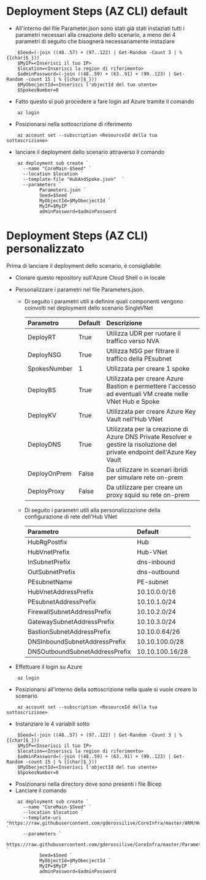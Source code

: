 # Deployment Steps (AZ CLI) default

- All'interno del file Parameter.json sono stati già stati instaziati tutti i parametri necessari alla creazione dello scenario, a meno dei 4 parametri di seguito che bisognerà necessariamente instaziare

```azcli
    $Seed=(-join ((48..57) + (97..122) | Get-Random -Count 3 | % {[char]$_}))
    $MyIP=<Inserisci il tuo IP>
    $location=<Inserisci la region di riferimento>
    $adminPassword=(-join ((48..59) + (63..91) + (99..123) | Get-Random -count 15 | % {[char]$_})) 
    $MyObecjectId=<Inserisci l'objectId del tuo utente> 
    $SpokesNumber=0
```

- Fatto questo si può procedere a fare login ad Azure tramite il comando

```azcli
    az login
```

- Posizionarsi nella sottoscrizione di riferimento

```azcli
    az account set --subscription <ResourceId della tua sottoscrizione>
```

- lanciare il deployment dello scenario attraverso il comando

```azcli
    az deployment sub create `
      --name "CoreMain-$Seed" `
      --location $location `
      --template-file "HubAndSpoke.json"  `
      --parameters `
            Parameters.json `
            Seed=$Seed `
            MyObjectId=$MyObecjectId `
            MyIP=$MyIP `
            adminPassword=$adminPassword
```

# Deployment Steps (AZ CLI) personalizzato

Prima di lanciare il deployment dello scenario, è consigliabile:

- Clonare questo repository sull'Azure Cloud Shell o in locale
- Personalizzare i parametri nel file Parameters.json.
  - Di seguito i parametri utili a definire quali componenti vengono coinvolti nel deployment dello scenario SingleVNet

    | Parametro | Default | Descrizione |
    |:--------- |:------- |:----------- |
    | DeployRT  | True    | Utilizza UDR per ruotare il traffico verso NVA |
    | DeployNSG | True | Utilizza NSG per filtrare il traffico della PEsubnet |
    | SpokesNumber | 1 | Utilizzata per creare 1 spoke |
    | DeployBS | True | Utilizzata per creare Azure Bastion e permettere l'accesso ad eventuali VM create nelle VNet Hub e Spoke |
    | DeployKV | True | Utilizzata per creare Azure Key Vault nell'Hub VNet |
    | DeployDNS | True | Utilizzata per la creazione di Azure DNS Private Resolver e gestire la risoluzione del private endpoint dell'Azure Key Vault |
    | DeployOnPrem | False | Da utilizzare in scenari ibridi per simulare rete on-prem |
    | DeployProxy | False | Da utilizzare per creare un proxy squid su rete on-prem |

  - Di seguito i parametri utili alla personalizzazione della configurazione di rete dell'Hub VNet 

    | Parametro | Default |
    |:--------- |:------- |
    | HubRgPostfix | Hub |
    | HubVnetPrefix | Hub-VNet |
    | InSubnetPrefix | dns-inbound |
    | OutSubnetPrefix | dns-outbound |
    | PEsubnetName | PE-subnet |
    | HubVnetAddressPrefix  | 10.10.0.0/16 |
    | PEsubnetAddressPrefix  | 10.10.1.0/24 |
    | FirewallSubnetAddressPrefix  | 10.10.2.0/24 |
    | GatewaySubnetAddressPrefix  | 10.10.3.0/24 |
    | BastionSubnetAddressPrefix  | 10.10.0.64/26 |
    | DNSInboundSubnetAddressPrefix  | 10.10.100.0/28 |
    | DNSOutboundSubnetAddressPrefix  | 10.10.100.16/28 |

- Effettuare il login su Azure

```azcli
    az login
```

- Posizionarsi all'interno della sottoscrizione nella quale si vuole creare lo scenario

```azcli
    az account set --subscription <ResourceId della tua sottoscrizione>
```

- Instanziare le 4 variabili sotto

```azcli
    $Seed=(-join ((48..57) + (97..122) | Get-Random -Count 3 | % {[char]$_}))
    $MyIP=<Inserisci il tuo IP>
    $location=<Inserisci la region di riferimento>
    $adminPassword=(-join ((48..59) + (63..91) + (99..123) | Get-Random -count 15 | % {[char]$_})) 
    $MyObecjectId=<Inserisci l'objectId del tuo utente> 
    $SpokesNumber=0
```

- Posizionarsi nella directory dove sono presenti i file Bicep
- Lanciare il comando

```azcli
    az deployment sub create `
      --name "CoreMain-$Seed" `
      --location $location `
      --template-uri "https://raw.githubusercontent.com/gderossilive/CoreInfra/master/ARM/HubAndSpoke.json"  `
      --parameters `
            https://raw.githubusercontent.com/gderossilive/CoreInfra/master/Parameters.json `
            Seed=$Seed `
            MyObjectId=$MyObecjectId `
            MyIP=$MyIP `
            adminPassword=$adminPassword
```
